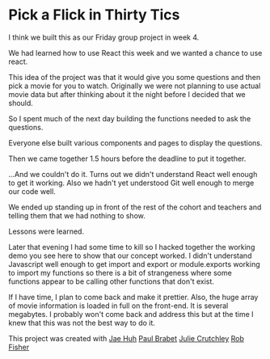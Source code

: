 # Pick a Flick in Thirty Tics

I think we built this as our Friday group project in week 4.

We had learned how to use React this week and we wanted a chance to use react.

This idea of the project was that it would give you some questions and then pick a movie for you to watch.  Originally we were not planning to use actual movie data but after thinking about it the night before I decided that we should.

So I spent much of the next day building the functions needed to ask the questions.

Everyone else built various components and pages to display the questions.

Then we came together 1.5 hours before the deadline to put it together.

...And we couldn't do it.  Turns out we didn't understand React well enough to get it working.  Also we hadn't yet understood Git well enough to merge our code well.

We ended up standing up in front of the rest of the cohort and teachers and telling them that we had nothing to show.

Lessons were learned.

Later that evening I had some time to kill so I hacked together the working demo you see here to show that our concept worked.  I didn't understand Javascript well enough to get import and export or module.exports working to import my functions so there is a bit of strangeness where some functions appear to be calling other functions that don't exist.

If I have time, I plan to come back and make it prettier.  Also, the huge array of movie information is loaded in full on the front-end.  It is several megabytes.  I probably won't come back and address this but at the time I knew that this was not the best way to do it.

This project was created with
[Jae Huh](https://github.com/Jae-Huh)
[Paul Brabet](https://github.com/paul-brabet)
[Julie Crutchley](https://github.com/juliecrutchley)
[Rob Fisher](https://github.com/rob-dev-builder)
